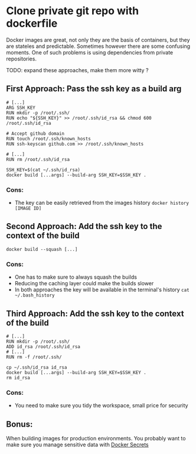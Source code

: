 # Clone private git repo with dockerfile

Docker images are great, not only they are the basis of containers, but they are stateles and predictable. Sometimes however there are some confusing moments.
One of such problems is using dependencies from private repositories.

TODO: expand these approaches, make them more witty ?

## First Approach: Pass the ssh key as a build arg

```
# [...]
ARG SSH_KEY
RUN mkdir -p /root/.ssh/
RUN echo "${SSH_KEY}" >> /root/.ssh/id_rsa && chmod 600 /root/.ssh/id_rsa

# Accept github domain
RUN touch /root/.ssh/known_hosts
RUN ssh-keyscan github.com >> /root/.ssh/known_hosts

# [...]
RUN rm /root/.ssh/id_rsa
```

```
SSH_KEY=$(cat ~/.ssh/id_rsa)
docker build [...args] --build-arg SSH_KEY=$SSH_KEY .
```

### Cons:
- The key can be easily retrieved from the images history `docker history [IMAGE ID]`


## Second Approach: Add the ssh key to the context of the build

```
docker build --squash [...]
```

### Cons:
- One has to make sure to always squash the builds
- Reducing the caching layer could make the builds slower
- In both approaches the key will be available in the terminal's history `cat ~/.bash_history`

## Third Approach: Add the ssh key to the context of the build
```
# [...]
RUN mkdir -p /root/.ssh/
ADD id_rsa /root/.ssh/id_rsa
# [...]
RUN rm -f /root/.ssh/
```

```
cp ~/.ssh/id_rsa id_rsa
docker build [...args] --build-arg SSH_KEY=$SSH_KEY .
rm id_rsa
```

### Cons:
- You need to make sure you tidy the workspace, small price for security


## Bonus:
When building images for production environments. You probably want to make sure you manage sensitive data with [Docker Secrets](https://docs.docker.com/engine/reference/commandline/secret_create/)
